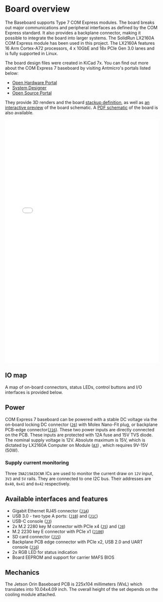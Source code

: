 # Board overview

The Baseboard supports Type 7 COM Express modules. The board breaks out major communications and peripheral interfaces as defined by the COM Express standard. It also provides a backplane connector, making it possible to integrate the board into larger systems. The SolidRun LX2160A COM Express module has been used in this project. The LX2160A features 16 Arm Cortex-A72 processors, 4 x 10GbE and 18x PCIe Gen 3.0 lanes and is fully supported in Linux.

The board design files were created in KiCad 7x.
You can find out more about the COM Express 7 baseboard by visiting Antmicro's portals listed below:

* [Open Hardware Portal](https://openhardware.antmicro.com/boards/com-express-7-baseboard/)
* [System Designer](https://designer.antmicro.com/hardware/devices/com_express_7_baseboard_with_lx2160a)
* [Open Source Portal](https://opensource.antmicro.com/projects/com-express-7-baseboard/)
 
They provide 3D renders and the board [stackup definition](https://openhardware.antmicro.com/boards/com-express-7-baseboard/?view=top-ortho&tab=stackup), as well as [an interactive preview](https://openhardware.antmicro.com/boards/com-express-7-baseboard/?view=top-ortho&amp%3Btab=stackup&tab=preview) of the board schematic.
A [PDF schematic](../com-express-7-baseboard-schematic.pdf) of the board is also available.

<iframe src="_static/COM_Express_baseboard_VSD_graph.html" style="border:0px" height="800px" width="100%" title="COM Express 7 baseboard graph"></iframe>

## IO map 

A map of on-board connectors, status LEDs, control buttons and I/O interfaces is provided below.

## Power
 
COM Express 7 baseboard can be powered with a stable DC voltage via the on-board locking DC connector ([`J6`](#J6)) with Molex Nano-Fit plug, or backplane PCB-edge connector([`J16`](#J16)). These two power inputs are directly connected on the PCB. These inputs are protected with 12A fuse and 15V TVS diode. The nominal supply voltage is 12V. Absolute maximum is 15V, which is dictated by LX2160A Computer on Module ([`A3`](#A3)) , which requires 9V-15V (50W).

### Supply current monitoring
Three `INA219AIDCNR` ICs are used to monitor the current draw on `12V` input, `3V3` and `5V` rails.
They are connected to one I2C bus. Their addresses are `0x40`, `0x41` and `0x42` respectively.

## Available interfaces and features

- Gigabit Ethernet RJ45 connector ([`J1A`](#J1))
- USB 3.0 - two type A ports: ([`J1B`](#J1)) and ([`J1C`](#J1))
- USB-C console ([`J3`](#J3))
- 2x M.2 2280 key M connector with PCIe x4 ([`J5`](#J5)) and ([`J8`](#J8))
- M.2 2230 key E connector with PCIe x1 ([`J100`](#J100))
- SD card connector ([`J15`](#J15))
- Backplane PCB edge connector with PCIe x2, USB 2.0 and UART console ([`J16`](#J16))
- 2x RGB LED for status indication
- Board EEPROM and support for carrier MAFS BIOS

## Mechanics

The Jetson Orin Baseboard PCB is 225x104 millimeters (WxL) which translates into 10.04x4.09 inch.
The overall height of the set depends on the cooling module attached.
